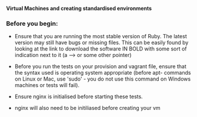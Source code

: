 #### Virtual Machines and creating standardised environments

### Before you begin:

- Ensure that you are running the most stable version of Ruby. The latest version may still have bugs or missing files. This can be easily found by looking at the link to download the software IN BOLD with some sort of indication next to it (a --> or some other pointer)

- Before you run the tests on your provision and vagrant file, ensure that the syntax used is operating system appropriate (before apt- commands on Linux or Mac, use 'sudo' - you do not use this command on Windows machines or tests will fail).

- Ensure nginx is initialised before starting these tests. 

- nginx will also need to be initiliased before creating your vm

